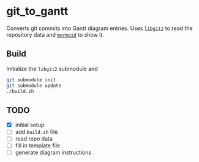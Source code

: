 # git_to_gantt

Converts git commits into Gantt diagram entries.
Uses [`libgit2`](https://libgit2.github.com/) to read the repository data and [`mermaid`](http://knsv.github.io/mermaid/) to show it.


## Build

Initialize the `libgit2` submodule and 

```sh
git submodule init 
git submodule update
./build.sh
```


## TODO

- [x] initial setup
- [ ] add `build.sh` file
- [ ] read repo data
- [ ] fill in template file
- [ ] generate diagram instructions
